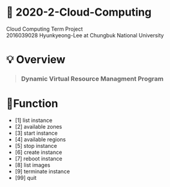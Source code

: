# :seedling: 2020-2-Cloud-Computing
Cloud Computing Term Project      
2016039028 Hyunkyeong-Lee at Chungbuk National University

# :bulb: Overview
> ### Dynamic Virtual Resource Managment Program

# :bell:Function
* [1] list instance              
* [2] available zones                  
* [3] start instance
* [4] available regions
* [5] stop instance
* [6] create instance
* [7] reboot instance
* [8] list images
* [9] terminate instance
* [99] quit
